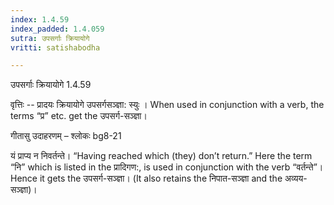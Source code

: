 ```yaml
---
index: 1.4.59
index_padded: 1.4.059
sutra: उपसर्गाः क्रियायोगे
vritti: satishabodha

---
```

 उपसर्गाः क्रियायोगे 1.4.59 


वृत्तिः -- प्रादयः क्रियायोगे उपसर्गसञ्ज्ञा: स्युः । When used in conjunction with a verb, the terms “प्र” etc. get the उपसर्ग-सञ्ज्ञा। 


गीतासु उदाहरणम् – श्लोकः bg8-21 


यं प्राप्य न निवर्तन्ते। “Having reached which (they) don’t return.” Here the term “नि” which is listed in the प्रादिगण:, is used in conjunction with the verb “वर्तन्ते”। Hence it gets the उपसर्ग-सञ्ज्ञा। (It also retains the निपात-सञ्ज्ञा and the अव्यय-सञ्ज्ञा)। 